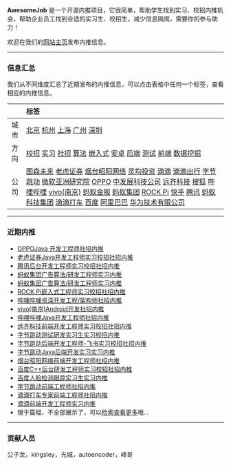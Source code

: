 
 
**AwesomeJob** 是一个开源内推项目，它很简单，帮助学生找到实习、校招内推机会，帮助企业员工找到合适的实习生、校招生，减少信息隔阂，需要你的参与助力！

欢迎在我们的[网站主页](https://awesomejob.gitee.io/)发布内推信息。


--- 
### 信息汇总

我们从不同维度汇总了近期发布的内推信息，可以点击表格中任何一个标签，查看相应的内推信息。

||标签|
|:---:|:---|
|城市|[北京](https://awesomejob.gitee.io/tags/北京)	[杭州](https://awesomejob.gitee.io/tags/杭州)	[上海](https://awesomejob.gitee.io/tags/上海)	[广州](https://awesomejob.gitee.io/tags/广州)	[深圳](https://awesomejob.gitee.io/tags/深圳)|
|方向|[校招](https://awesomejob.gitee.io/series/校招)	[实习](https://awesomejob.gitee.io/series/实习)	[社招](https://awesomejob.gitee.io/series/社招)	[算法](https://awesomejob.gitee.io/categories/算法)	[嵌入式](https://awesomejob.gitee.io/categories/嵌入式)	[安卓](https://awesomejob.gitee.io/categories/安卓)	[后端](https://awesomejob.gitee.io/categories/后端)	[测试](https://awesomejob.gitee.io/categories/测试)	[前端](https://awesomejob.gitee.io/categories/前端)	[数据挖掘](https://awesomejob.gitee.io/categories/数据挖掘)|
|公司|[图森未来](https://awesomejob.gitee.io/tags/图森未来)	[老虎证券](https://awesomejob.gitee.io/tags/老虎证券)	[烟台昭阳网络](https://awesomejob.gitee.io/tags/烟台昭阳网络)	[灵均投资](https://awesomejob.gitee.io/tags/灵均投资)	[滴滴](https://awesomejob.gitee.io/tags/滴滴)	[滴滴出行](https://awesomejob.gitee.io/tags/滴滴出行)	[字节跳动](https://awesomejob.gitee.io/tags/字节跳动)	[微软亚洲研究院](https://awesomejob.gitee.io/tags/微软亚洲研究院)	[OPPO](https://awesomejob.gitee.io/tags/oppo)	[中发展科技公司](https://awesomejob.gitee.io/tags/中发展科技公司)	[远齐科技](https://awesomejob.gitee.io/tags/远齐科技)	[搜狐](https://awesomejob.gitee.io/tags/搜狐)	[哔哩哔哩](https://awesomejob.gitee.io/tags/哔哩哔哩)	[vivo(南京)](https://awesomejob.gitee.io/tags/vivo(南京))	[蚂蚁金服](https://awesomejob.gitee.io/tags/蚂蚁金服)	[蚂蚁集团](https://awesomejob.gitee.io/tags/蚂蚁集团)	[ROCK Pi](https://awesomejob.gitee.io/tags/rock-pi)	[快手](https://awesomejob.gitee.io/tags/快手)	[腾讯](https://awesomejob.gitee.io/tags/腾讯)	[蚂蚁科技集团](https://awesomejob.gitee.io/tags/蚂蚁科技集团)	[滴滴打车](https://awesomejob.gitee.io/tags/滴滴打车)	[百度](https://awesomejob.gitee.io/tags/百度)	[阿里巴巴](https://awesomejob.gitee.io/tags/阿里巴巴)	[华为技术有限公司](https://awesomejob.gitee.io/tags/华为技术有限公司)|
--- 

### 近期内推 
- [OPPOJava 开发工程师社招内推](https://awesomejob.gitee.io/posts/jobs/job_38)
- [老虎证券Java开发工程师实习校招社招内推](https://awesomejob.gitee.io/posts/jobs/job_37)
- [腾讯后台开发工程师实习校招社招内推](https://awesomejob.gitee.io/posts/jobs/job_36)
- [蚂蚁集团广告算法/研发工程师实习内推](https://awesomejob.gitee.io/posts/jobs/job_35)
- [蚂蚁集团广告算法/研发工程师实习内推](https://awesomejob.gitee.io/posts/jobs/job_34)
- [ROCK Pi嵌入式工程师实习校招社招内推](https://awesomejob.gitee.io/posts/jobs/job_33)
- [哔哩哔哩资深开发工程/架构师社招内推](https://awesomejob.gitee.io/posts/jobs/job_32)
- [vivo(南京)Android开发社招内推](https://awesomejob.gitee.io/posts/jobs/job_31)
- [哔哩哔哩Java开发工程师社招内推](https://awesomejob.gitee.io/posts/jobs/job_30)
- [远齐科技前端开发工程师实习校招社招内推](https://awesomejob.gitee.io/posts/jobs/job_29)
- [字节跳动测试研发实习生实习校招内推](https://awesomejob.gitee.io/posts/jobs/job_28)
- [字节跳动后端开发工程师-飞书实习校招社招内推](https://awesomejob.gitee.io/posts/jobs/job_27)
- [字节跳动Java后端开发实习实习内推](https://awesomejob.gitee.io/posts/jobs/job_26)
- [烟台昭阳网络前端开发工程师社招内推](https://awesomejob.gitee.io/posts/jobs/job_25)
- [百度C++后台研发工程师实习校招社招内推](https://awesomejob.gitee.io/posts/jobs/job_24)
- [百度人脸检测跟踪实习生实习内推](https://awesomejob.gitee.io/posts/jobs/job_23)
- [字节跳动前端工程师社招内推](https://awesomejob.gitee.io/posts/jobs/job_22)
- [滴滴打车专家前端工程师社招内推](https://awesomejob.gitee.io/posts/jobs/job_21)
- [滴滴前端开发工程师实习内推](https://awesomejob.gitee.io/posts/jobs/job_20)
- 限于篇幅，不全部展示了，可以[检索查看更多](https://awesomejob.gitee.io/)哦...
--- 
### 贡献人员
公子龙，kingsley，光城，autoencoder，峰哥